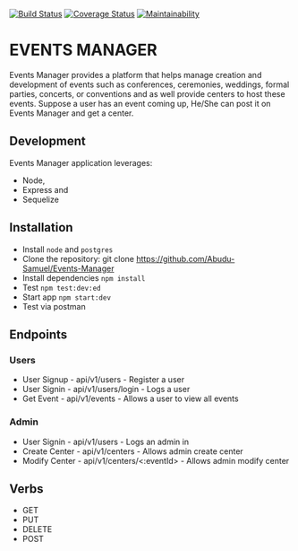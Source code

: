 [![Build Status](https://travis-ci.org/Abudu-Samuel/Events-Manager.svg?branch=develop)](https://travis-ci.org/Abudu-Samuel/Events-Manager)
[![Coverage Status](https://coveralls.io/repos/github/Abudu-Samuel/Events-Manager/badge.svg)](https://coveralls.io/github/Abudu-Samuel/Events-Manager)
[![Maintainability](https://api.codeclimate.com/v1/badges/b3764dff0e8fc2e3fcfd/maintainability)](https://codeclimate.com/github/Abudu-Samuel/Events-Manager/maintainability)
<!-- [![Test Coverage](https://api.codeclimate.com/v1/badges/b3764dff0e8fc2e3fcfd/test_coverage)](https://codeclimate.com/github/Abudu-Samuel/Events-Manager/test_coverage) -->

# EVENTS MANAGER 

Events Manager provides a platform that helps manage creation and development of events such as conferences, ceremonies, weddings, formal parties, concerts, or conventions and as well provide centers to host these events. Suppose a user has an event coming up, He/She can post it on Events Manager and get a center.

## Development
Events Manager application leverages:
*  Node,
* Express and
* Sequelize  

## Installation
- Install  `node` and `postgres` 
- Clone the repository: git clone https://github.com/Abudu-Samuel/Events-Manager
- Install dependencies `npm install`
- Test `npm test:dev:ed`
- Start app `npm start:dev`
- Test via postman

## Endpoints

### Users
- User Signup                - api/v1/users                      - Register a user
- User Signin                - api/v1/users/login                - Logs a user
- Get Event                  - api/v1/events                     - Allows a user to view all events

### Admin
- User Signin               - api/v1/users                       - Logs an admin in
- Create Center             - api/v1/centers                     - Allows admin create center
- Modify Center             - api/v1/centers/<:eventId>          - Allows admin modify center

## Verbs
- GET
- PUT
- DELETE
- POST